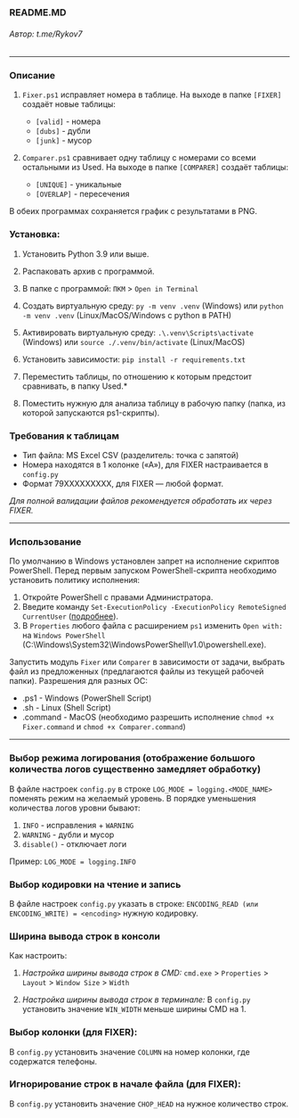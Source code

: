 ### README.MD
###### Автор: t.me/Rykov7
***

### Описание
1. `Fixer.ps1` исправляет номера в таблице. На выходе в папке `[FIXER]` создаёт новые таблицы:
   * `[valid]` - номера 
   * `[dubs]` - дубли
   * `[junk]` - мусор

2. `Comparer.ps1` сравнивает одну таблицу с номерами со всеми остальными из Used. На выходе в папке `[COMPARER]` создаёт таблицы:
   * `[UNIQUE]` - уникальные
   * `[OVERLAP]` - пересечения

В обеих программах сохраняется график с результатами в PNG.

### Установка:
1. Установить Python 3.9 или выше.
2. Распаковать архив с программой.
3. В папке с программой: `ПКМ` > `Open in Terminal`
4. Создать виртуальную среду:
`py -m venv .venv` (Windows) или `python -m venv .venv` (Linux/MacOS/Windows с python в PATH)
5. Активировать виртуальную среду:
`.\.venv\Scripts\activate` (Windows) или `source ./.venv/bin/activate` (Linux/MacOS)
6. Установить зависимости:
`pip install -r requirements.txt`

8. Переместить таблицы, по отношению к которым предстоит сравнивать, в папку Used.*
9. Поместить нужную для анализа таблицу в рабочую папку (папка, из которой запускаются ps1-скрипты).

### Требования к таблицам

* Тип файла: MS Excel CSV (разделитель: точка с запятой)
* Номера находятся в 1 колонке («А»), для FIXER настраивается в `config.py`
* Формат 79XXXXXXXXX, для FIXER — любой формат.

_Для полной валидации файлов рекомендуется обработать их через FIXER._
***
### Использование
По умолчанию в Windows установлен запрет на исполнение скриптов PowerShell.
Перед первым запуском PowerShell-скрипта необходимо установить политику исполнения:
1. Откройте PowerShell с правами Администратора.
2. Введите команду `Set-ExecutionPolicy -ExecutionPolicy RemoteSigned CurrentUser` ([подробнее](https://docs.microsoft.com/en-us/powershell/module/microsoft.powershell.security/set-executionpolicy)).
3. В `Properties` любого файла с расширением `ps1` изменить `Open with:` на `Windows PowerShell` (C:\Windows\System32\WindowsPowerShell\v1.0\powershell.exe).

Запустить модуль `Fixer` или `Comparer` в зависимости от задачи, выбрать файл из предложенных
(предлагаются файлы из текущей рабочей папки).
Разрешения для разных ОС:
* .ps1 - Windows (PowerShell Script)
* .sh - Linux (Shell Script)
* .command - MacOS (необходимо разрешить исполнение `chmod +x Fixer.command` и `chmod +x Comparer.command`)

***
### Выбор режима логирования (отображение большого количества логов существенно замедляет обработку)
В файле настроек `config.py` в строке `LOG_MODE = logging.<MODE_NAME>` поменять режим на желаемый уровень.
В порядке уменьшения количества логов уровни бывают:
1. `INFO` - исправления + `WARNING`
2. `WARNING` - дубли и мусор
3. `disable()` - отключает логи

Пример: `LOG_MODE = logging.INFO`


### Выбор кодировки на чтение и запись
В файле настроек `config.py` указать в строке: `ENCODING_READ (или ENCODING_WRITE) = <encoding>` нужную кодировку.


### Ширина вывода строк в консоли
Как настроить:

1. _Настройка ширины вывода строк в CMD:_
`сmd.exe` > `Properties` > `Layout` > `Window Size` > `Width`

2. _Настройка ширины вывода строк в терминале:_
В `config.py` установить значение `WIN_WIDTH` меньше ширины CMD на 1.


### Выбор колонки (для FIXER):
В `config.py` установить значение `COLUMN` на номер колонки, где содержатся телефоны.


### Игнорирование строк в начале файла (для FIXER):
В `config.py` установить значение `CHOP_HEAD` на нужное количество строк.
